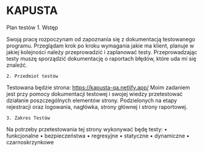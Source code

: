 # KAPUSTA
Plan testów 
    1. Wstęp

Swoją pracę rozpoczynam od zapoznania się z dokumentacją testowanego programu.
Przeglądam krok po kroku wymagania jakie ma klient, planuje w jakiej kolejności należy przeprowadzić i zaplanować testy. Przeprowadzając testy muszę sporządzić dokumentację o raportach błędów, które uda mi się znaleźć.

    2. Przedmiot testów
Testowana będzie strona: https://kapusta-qa.netlify.app/
Moim zadaniem jest przy pomocy dokumentacji testowej i swojej wiedzy przetestować działanie poszczególnych elementów strony. Podzielonych na etapy rejestracji oraz logowania, nagłówka, strony głównej i strony raportowej.

    3. Zakres Testów
Na potrzeby przetestowania tej strony wykonywać będę testy: 
    • funkcjonalne
    • bezpieczeństwa
    • regresyjne
    • statyczne
    • dynamiczne
    • czarnoskrzynkowe
